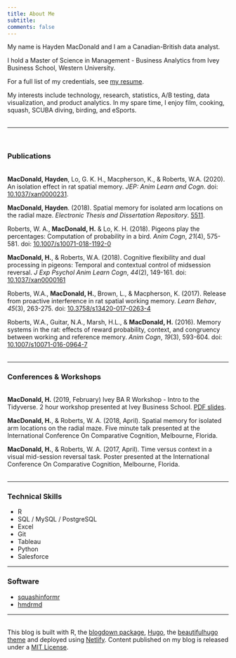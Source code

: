 ```yaml
---
title: About Me
subtitle:
comments: false
---
```


My name is Hayden MacDonald and I am a Canadian-British data analyst.  

I hold a Master of Science in Management - Business Analytics from Ivey Business School, Western University.

For a full list of my credentials, see <a href="/page/cv.html" target="_blank">my resume</a>.  

My interests include technology, research, statistics, A/B testing, data visualization, and product analytics. In my spare time, I enjoy film, cooking, squash, SCUBA diving, birding, and eSports.  
&nbsp;

-------
&nbsp;  
### Publications  
&nbsp;  
**MacDonald, Hayden**, Lo, G. K. H., Macpherson, K., & Roberts, W.A. (2020). An isolation effect in rat spatial memory. *JEP: Anim Learn and Cogn*. doi: <a href="https://psycnet.apa.org/record/2019-72853-001" target="_blank">10.1037/xan0000231</a>.

**MacDonald, Hayden**. (2018). Spatial memory for isolated arm locations on the radial maze. *Electronic Thesis and Dissertation Repository*. <a href="https://ir.lib.uwo.ca/etd/5511" target="_blank">5511</a>.  

Roberts, W. A., **MacDonald, H.** & Lo, K. H. (2018). Pigeons play the percentages: Computation of probability in a bird. *Anim Cogn*, *21*(4), 575-581. doi: <a href="https://link.springer.com/article/10.1007%2Fs10071-018-1192-0" target="_blank">10.1007/s10071-018-1192-0</a>

**MacDonald, H.**, & Roberts, W.A. (2018). Cognitive flexibility and dual processing in pigeons: Temporal and contextual control of midsession reversal. *J Exp Psychol Anim Learn Cogn*, *44*(2), 149-161. doi: <a href="http://psycnet.apa.org/record/2018-07553-001" target="_blank">10.1037/xan0000161</a>

Roberts, W.A., **MacDonald, H.**, Brown, L., & Macpherson, K. (2017). Release from proactive interference in rat spatial working memory. *Learn Behav*, *45*(3), 263-275. doi: <a href="https://link.springer.com/article/10.3758%2Fs13420-017-0263-4" target="_blank">10.3758/s13420-017-0263-4</a>

Roberts, W.A., Guitar, N.A., Marsh, H.L., & **MacDonald, H.** (2016). Memory systems in the rat: effects of reward probability, context, and congruency between working and reference memory. *Anim Cogn*, *19*(3), 593-604. doi: <a href="https://link.springer.com/article/10.1007%2Fs10071-016-0964-7" target="_blank">10.1007/s10071-016-0964-7</a>  
&nbsp;  

-------

### Conferences & Workshops
&nbsp;  
**MacDonald, H.** (2019, February) Ivey BA R Workshop - Intro to the Tidyverse. 2 hour workshop presented at Ivey Business School. <a href="https://drive.google.com/file/d/1lW2JloOUYSpNkdT8xwR84ZDXGClAJrf5/view?usp=sharing" target="_blank">PDF slides</a>.

**MacDonald, H.**, & Roberts, W. A. (2018, April). Spatial memory for isolated arm locations on the radial maze. Five minute talk presented at the International Conference On Comparative Cognition, Melbourne, Florida.

**MacDonald, H.**, & Roberts, W. A. (2017, April). Time versus context in a visual mid-session reversal task. Poster presented at the International Conference On Comparative Cognition, Melbourne, Florida.  
&nbsp;  

----

### Technical Skills  

- R
- SQL / MySQL / PostgreSQL
- Excel
- Git
- Tableau
- Python
- Salesforce

----

### Software

- <a href="https://github.com/HaydenMacDonald/squashinformr" target="_blank">squashinformr</a>
- <a href="https://needleinthehay.ca/hmdrmd/" target="_blank">hmdrmd</a>

----
&nbsp;  
This blog is built with R, the <a href="https://github.com/rstudio/blogdown" target="_blank">blogdown package</a>, <a href="https://gohugo.io/" target="_blank">Hugo</a>, the <a href="https://themes.gohugo.io/beautifulhugo/" target="_blank">beautifulhugo theme</a> and deployed using <a href="https://www.netlify.com/" target="_blank">Netlify</a>. Content published on my blog is released under a <a href="https://github.com/HaydenMacDonald/needle-in-the-hay/blob/master/LICENSE" target="_blank">MIT License</a>.  
&nbsp;  
  